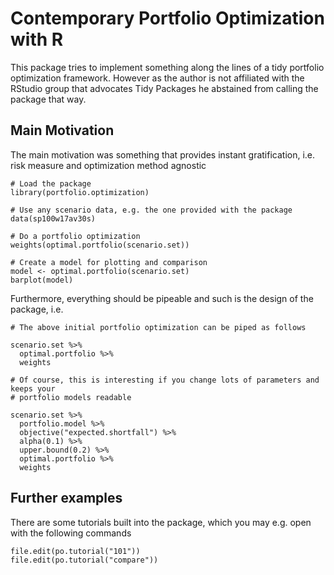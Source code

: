 # Contemporary Portfolio Optimization with R

This package tries to implement something along the lines of a tidy portfolio optimization framework. However as the author is not affiliated with the RStudio group that advocates Tidy Packages he abstained from calling the package that way.

## Main Motivation

The main motivation was something that provides instant gratification, i.e. 
risk measure and optimization method agnostic

```
# Load the package
library(portfolio.optimization)

# Use any scenario data, e.g. the one provided with the package
data(sp100w17av30s)

# Do a portfolio optimization
weights(optimal.portfolio(scenario.set))

# Create a model for plotting and comparison
model <- optimal.portfolio(scenario.set)
barplot(model)
```

Furthermore, everything should be pipeable and such is the design of the package, i.e.

```
# The above initial portfolio optimization can be piped as follows 

scenario.set %>% 
  optimal.portfolio %>% 
  weights

# Of course, this is interesting if you change lots of parameters and keeps your
# portfolio models readable

scenario.set %>% 
  portfolio.model %>% 
  objective("expected.shortfall") %>% 
  alpha(0.1) %>% 
  upper.bound(0.2) %>%
  optimal.portfolio %>% 
  weights
```

## Further examples

There are some tutorials built into the package, which you may e.g. open with the following commands

```
file.edit(po.tutorial("101"))
file.edit(po.tutorial("compare"))
```
